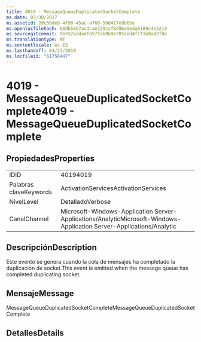 ```yaml
---
title: 4019 - MessageQueueDuplicatedSocketComplete
ms.date: 03/30/2017
ms.assetid: 2dc5bde8-4f98-45ac-a768-50d417e8b65e
ms.openlocfilehash: b8db58b7acdcae239ccf8d9ba9eda5189c4e5219
ms.sourcegitcommit: 9b552addadfb57fab0b9e7852ed4f1f1b8a42f8e
ms.translationtype: MT
ms.contentlocale: es-ES
ms.lasthandoff: 04/23/2019
ms.locfileid: "61756447"
---
```

# <a name="4019---messagequeueduplicatedsocketcomplete"></a><span data-ttu-id="99445-102">4019 - MessageQueueDuplicatedSocketComplete</span><span class="sxs-lookup"><span data-stu-id="99445-102">4019 - MessageQueueDuplicatedSocketComplete</span></span>
## <a name="properties"></a><span data-ttu-id="99445-103">Propiedades</span><span class="sxs-lookup"><span data-stu-id="99445-103">Properties</span></span>  
  
|||  
|-|-|  
|<span data-ttu-id="99445-104">ID</span><span class="sxs-lookup"><span data-stu-id="99445-104">ID</span></span>|<span data-ttu-id="99445-105">4019</span><span class="sxs-lookup"><span data-stu-id="99445-105">4019</span></span>|  
|<span data-ttu-id="99445-106">Palabras clave</span><span class="sxs-lookup"><span data-stu-id="99445-106">Keywords</span></span>|<span data-ttu-id="99445-107">ActivationServices</span><span class="sxs-lookup"><span data-stu-id="99445-107">ActivationServices</span></span>|  
|<span data-ttu-id="99445-108">Nivel</span><span class="sxs-lookup"><span data-stu-id="99445-108">Level</span></span>|<span data-ttu-id="99445-109">Detallado</span><span class="sxs-lookup"><span data-stu-id="99445-109">Verbose</span></span>|  
|<span data-ttu-id="99445-110">Canal</span><span class="sxs-lookup"><span data-stu-id="99445-110">Channel</span></span>|<span data-ttu-id="99445-111">Microsoft-Windows-Application Server-Applications/Analytic</span><span class="sxs-lookup"><span data-stu-id="99445-111">Microsoft-Windows-Application Server-Applications/Analytic</span></span>|  
  
## <a name="description"></a><span data-ttu-id="99445-112">Descripción</span><span class="sxs-lookup"><span data-stu-id="99445-112">Description</span></span>  
 <span data-ttu-id="99445-113">Este evento se genera cuando la cola de mensajes ha completado la duplicación de socket.</span><span class="sxs-lookup"><span data-stu-id="99445-113">This event is emitted when the message queue has completed duplicating socket.</span></span>  
  
## <a name="message"></a><span data-ttu-id="99445-114">Mensaje</span><span class="sxs-lookup"><span data-stu-id="99445-114">Message</span></span>  
 <span data-ttu-id="99445-115">MessageQueueDuplicatedSocketComplete</span><span class="sxs-lookup"><span data-stu-id="99445-115">MessageQueueDuplicatedSocketComplete</span></span>  
  
## <a name="details"></a><span data-ttu-id="99445-116">Detalles</span><span class="sxs-lookup"><span data-stu-id="99445-116">Details</span></span>
